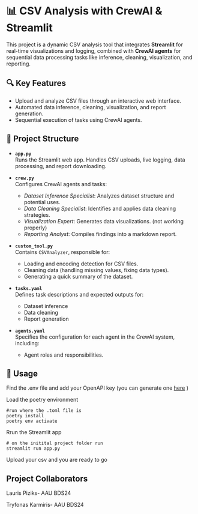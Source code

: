 # 📊 CSV Analysis with CrewAI & Streamlit

This project is a dynamic CSV analysis tool that integrates **Streamlit** for real-time visualizations and logging, combined with **CrewAI agents** for sequential data processing tasks like inference, cleaning, visualization, and reporting.

## 🔍 Key Features
- Upload and analyze CSV files through an interactive web interface.
- Automated data inference, cleaning, visualization, and report generation.
- Sequential execution of tasks using CrewAI agents.

## 📁 Project Structure

- **`app.py`**  
  Runs the Streamlit web app. Handles CSV uploads, live logging, data processing, and report downloading.

- **`crew.py`**  
  Configures CrewAI agents and tasks:
  - *Dataset Inference Specialist*: Analyzes dataset structure and potential uses.
  - *Data Cleaning Specialist*: Identifies and applies data cleaning strategies.
  - *Visualization Expert*: Generates data visualizations. (not working properly)
  - *Reporting Analyst*: Compiles findings into a markdown report.

- **`custom_tool.py`**  
  Contains `CSVAnalyzer`, responsible for:
  - Loading and encoding detection for CSV files.
  - Cleaning data (handling missing values, fixing data types).
  - Generating a quick summary of the dataset.

- **`tasks.yaml`**  
  Defines task descriptions and expected outputs for:
  - Dataset inference
  - Data cleaning
  - Report generation
- **`agents.yaml`**  
  Specifies the configuration for each agent in the CrewAI system, including:
  - Agent roles and responsibilities.

 

## 🚀 Usage
Find the .env file and add your OpenAPI key (you can generate one [here](https://platform.openai.com/) )

Load the poetry environment
```
#run where the .toml file is
poetry install
poetry env activate
```
Rrun the Streamlit app

```
# on the initital project folder run
streamlit run app.py
```
Upload your csv and you are ready to go

## Project Collaborators

Lauris Piziks- AAU BDS24

Tryfonas Karmiris- AAU BDS24
